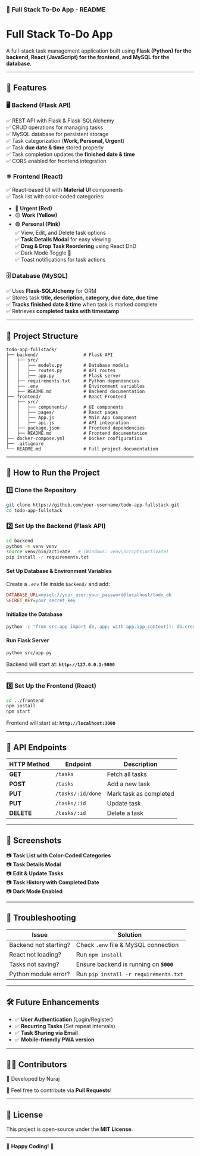 ### **📜 Full Stack To-Do App - README**  

# **Full Stack To-Do App**  
A full-stack task management application built using **Flask (Python) for the backend, React (JavaScript) for the frontend, and MySQL for the database**.  

---

## **📌 Features**  

### **🖥️ Backend (Flask API)**
✅ REST API with Flask & Flask-SQLAlchemy  
✅ CRUD operations for managing tasks  
✅ MySQL database for persistent storage  
✅ Task categorization (**Work, Personal, Urgent**)  
✅ Task **due date & time** stored properly  
✅ Task completion updates the **finished date & time**  
✅ CORS enabled for frontend integration  

### **⚛️ Frontend (React)**
✅ React-based UI with **Material UI** components  
✅ Task list with color-coded categories:  
   - 🔴 **Urgent (Red)**  
   - 🟡 **Work (Yellow)**  
   - 🟣 **Personal (Pink)**  
✅ View, Edit, and Delete task options  
✅ **Task Details Modal** for easy viewing  
✅ **Drag & Drop Task Reordering** using React DnD  
✅ Dark Mode Toggle 🌙  
✅ Toast notifications for task actions  

### **🗄️ Database (MySQL)**
✅ Uses **Flask-SQLAlchemy** for ORM  
✅ Stores task **title, description, category, due date, due time**  
✅ **Tracks finished date & time** when task is marked complete  
✅ Retrieves **completed tasks with timestamp**  

---

## **📂 Project Structure**  

```
todo-app-fullstack/
├── backend/                 # Flask API
│   ├── src/
│   │   ├── models.py        # Database models
│   │   ├── routes.py        # API routes
│   │   ├── app.py           # Flask server
│   ├── requirements.txt     # Python dependencies
│   ├── .env                 # Environment variables
│   ├── README.md            # Backend documentation
├── frontend/                # React Frontend
│   ├── src/
│   │   ├── components/      # UI components
│   │   ├── pages/           # React pages
│   │   ├── App.js           # Main App Component
│   │   ├── api.js           # API integration
│   ├── package.json         # Frontend dependencies
│   ├── README.md            # Frontend documentation
├── docker-compose.yml       # Docker configuration
├── .gitignore
└── README.md                # Full project documentation
```

---

## **🚀 How to Run the Project**  

### **1️⃣ Clone the Repository**
```sh
git clone https://github.com/your-username/todo-app-fullstack.git
cd todo-app-fullstack
```

### **2️⃣ Set Up the Backend (Flask API)**
```sh
cd backend
python -m venv venv
source venv/bin/activate   # (Windows: venv\Scripts\activate)
pip install -r requirements.txt
```

#### **Set Up Database & Environment Variables**
Create a `.env` file inside `backend/` and add:
```ini
DATABASE_URL=mysql://your_user:your_password@localhost/todo_db
SECRET_KEY=your_secret_key
```

#### **Initialize the Database**
```sh
python -c "from src.app import db, app; with app.app_context(): db.create_all()"
```

#### **Run Flask Server**
```sh
python src/app.py
```
Backend will start at: **`http://127.0.0.1:5000`**

---

### **3️⃣ Set Up the Frontend (React)**
```sh
cd ../frontend
npm install
npm start
```
Frontend will start at: **`http://localhost:3000`**

---

## **🔗 API Endpoints**
| HTTP Method | Endpoint | Description |
|------------|----------|-------------|
| **GET** | `/tasks` | Fetch all tasks |
| **POST** | `/tasks` | Add a new task |
| **PUT** | `/tasks/:id/done` | Mark task as completed |
| **PUT** | `/tasks/:id` | Update task |
| **DELETE** | `/tasks/:id` | Delete a task |

---

## **📸 Screenshots**
📷 **Task List with Color-Coded Categories**  
📷 **Task Details Modal**  
📷 **Edit & Update Tasks**  
📷 **Task History with Completed Date**  
📷 **Dark Mode Enabled**  

---

## **🐞 Troubleshooting**
| Issue | Solution |
|-------|----------|
| Backend not starting? | Check `.env` file & MySQL connection |
| React not loading? | Run `npm install` |
| Tasks not saving? | Ensure backend is running on **`5000`** |
| Python module error? | Run `pip install -r requirements.txt` |

---

## **🛠️ Future Enhancements**
- ✅ **User Authentication** (Login/Register)  
- ✅ **Recurring Tasks** (Set repeat intervals)  
- ✅ **Task Sharing via Email**  
- ✅ **Mobile-friendly PWA version**  

---

## **👨‍💻 Contributors**
🚀 Developed by Nuraj  

🙌 Feel free to contribute via **Pull Requests**!

---

## **📜 License**
This project is open-source under the **MIT License**.

---

🚀 **Happy Coding!** 🎉
